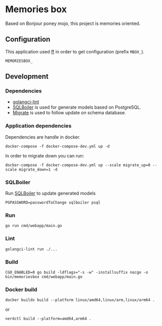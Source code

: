 # Memories box

Based on Bonjour poney mojo, this project is memories oriented.

## Configuration

This application used [ff](https://github.com/peterbourgon/ff/) in order to get configuration (prefix `MBOX_`).

```shell script
MEMORIESBOX_
```

## Development

### Dependencies

- [golangci-lint](https://golangci-lint.run/usage/install/#local-installation)
- [SQLBoiler](github.com/volatiletech/sqlboiler) is used for generate models based on PostgreSQL.
- [Migrate](https://github.com/golang-migrate/migrate) is used to follow update on schema database.

### Application dependencies

Dependencies are handle in docker.

```shell script
docker-compose -f docker-compose-dev.yml up -d
```

In order to migrate down you can run:

```shell script
docker-compose -f docker-compose-dev.yml up --scale migrate_up=0 --scale migrate_down=1 -d
```

### SQLBoiler

Run [SQLBoiler](github.com/volatiletech/sqlboiler) to update generated models

```shell script
PGPASSWORD=passwordToChange sqlboiler psql
```

### Run

```shell script
go run cmd/webapp/main.go
```

### Lint

```shell script
golangci-lint run ./...
```

### Build

```shell script
CGO_ENABLED=0 go build -ldflags="-s -w" -installsuffix nocgo -o bin/memoriesbox cmd/webapp/main.go
```

### Docker build

```shell sceript
docker buildx build --platform linux/amd64,linux/arm,linux/arm64 .
```

or

```shell script
nerdctl build --platform=amd64,arm64 .
```
